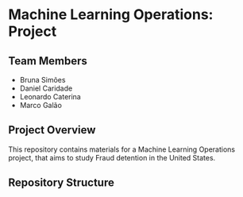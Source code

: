 # Machine Learning Operations: Project

## Team Members
- Bruna Simões
- Daniel Caridade
- Leonardo Caterina
- Marco Galão

## Project Overview
This repository contains materials for a Machine Learning Operations project, that aims to study Fraud detention in the United States.

## Repository Structure

